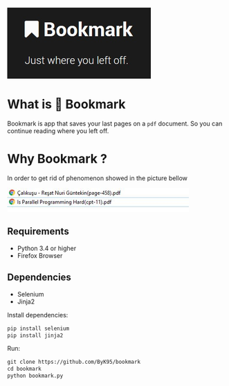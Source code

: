 ![Bookmark logo](./tools/logo/logo.jpg)

# What is :bookmark: Bookmark
Bookmark is app that saves your last pages on a `pdf` document. So you can continue reading where you left off.

# Why Bookmark ?
In order to get rid of phenomenon showed in the picture bellow

![Why bookmark](./tools/readme-pics/why.JPG)

## Requirements
 * Python 3.4 or higher
 * Firefox Browser

## Dependencies
 * Selenium 
 * Jinja2 

Install dependencies:

    pip install selenium
    pip install jinja2

Run:

    git clone https://github.com/ByK95/bookmark
    cd bookmark
    python bookmark.py